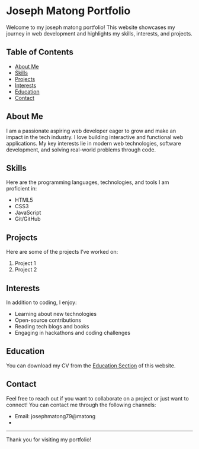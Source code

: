 # Joseph Matong Portfolio

Welcome to my joseph matong portfolio! This website showcases my journey in web development and highlights my skills, interests, and projects.

## Table of Contents

- [About Me](#about-me)
- [Skills](#skills)
- [Projects](#projects)
- [Interests](#interests)
- [Education](#education)
- [Contact](#contact)

## About Me

I am a passionate aspiring web developer eager to grow and make an impact in the tech industry. I love building interactive and functional web applications. My key interests lie in modern web technologies, software development, and solving real-world problems through code.

## Skills

Here are the programming languages, technologies, and tools I am proficient in:

- HTML5
- CSS3
- JavaScript
- Git/GitHub

## Projects

Here are some of the projects I’ve worked on:

1. Project 1 
2. Project 2

## Interests

In addition to coding, I enjoy:

- Learning about new technologies
- Open-source contributions
- Reading tech blogs and books
- Engaging in hackathons and coding challenges

## Education

You can download my CV from the [Education Section](./cv.pdf) of this website.

## Contact

Feel free to reach out if you want to collaborate on a project or just want to connect! You can contact me through the following channels:

- Email: josephmatong79@matong
-

---

Thank you for visiting my portfolio!
